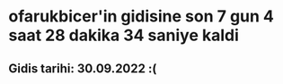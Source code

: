 # ofarukbicer'in gidisine son 7 gun 4 saat 28 dakika 34 saniye kaldi

## Gidis tarihi: 30.09.2022 :(